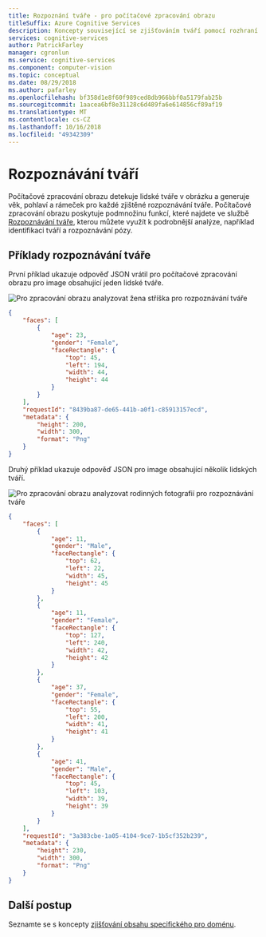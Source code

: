 ```yaml
---
title: Rozpoznání tváře - pro počítačové zpracování obrazu
titleSuffix: Azure Cognitive Services
description: Koncepty související se zjišťováním tváří pomocí rozhraní API pro počítačové zpracování obrazu.
services: cognitive-services
author: PatrickFarley
manager: cgronlun
ms.service: cognitive-services
ms.component: computer-vision
ms.topic: conceptual
ms.date: 08/29/2018
ms.author: pafarley
ms.openlocfilehash: bf358d1e8f60f989ced8db966bbf0a5179fab25b
ms.sourcegitcommit: 1aacea6bf8e31128c6d489fa6e614856cf89af19
ms.translationtype: MT
ms.contentlocale: cs-CZ
ms.lasthandoff: 10/16/2018
ms.locfileid: "49342309"
---
```

# <a name="detecting-faces"></a>Rozpoznávání tváří

Počítačové zpracování obrazu detekuje lidské tváře v obrázku a generuje věk, pohlaví a rámeček pro každé zjištěné rozpoznávání tváře. Počítačové zpracování obrazu poskytuje podmnožinu funkcí, které najdete ve službě [Rozpoznávání tváře](/azure/cognitive-services/face/), kterou můžete využít k podrobnější analýze, například identifikaci tváří a rozpoznávání pózy.  

## <a name="face-detection-examples"></a>Příklady rozpoznávání tváře

První příklad ukazuje odpověď JSON vrátil pro počítačové zpracování obrazu pro image obsahující jeden lidské tváře.

![Pro zpracování obrazu analyzovat žena stříška pro rozpoznávání tváře](./Images/woman_roof_face.png)

```json
{
    "faces": [
        {
            "age": 23,
            "gender": "Female",
            "faceRectangle": {
                "top": 45,
                "left": 194,
                "width": 44,
                "height": 44
            }
        }
    ],
    "requestId": "8439ba87-de65-441b-a0f1-c85913157ecd",
    "metadata": {
        "height": 200,
        "width": 300,
        "format": "Png"
    }
}
```

Druhý příklad ukazuje odpověď JSON pro image obsahující několik lidských tváří.

![Pro zpracování obrazu analyzovat rodinných fotografií pro rozpoznávání tváře](./Images/family_photo_face.png)

```json
{
    "faces": [
        {
            "age": 11,
            "gender": "Male",
            "faceRectangle": {
                "top": 62,
                "left": 22,
                "width": 45,
                "height": 45
            }
        },
        {
            "age": 11,
            "gender": "Female",
            "faceRectangle": {
                "top": 127,
                "left": 240,
                "width": 42,
                "height": 42
            }
        },
        {
            "age": 37,
            "gender": "Female",
            "faceRectangle": {
                "top": 55,
                "left": 200,
                "width": 41,
                "height": 41
            }
        },
        {
            "age": 41,
            "gender": "Male",
            "faceRectangle": {
                "top": 45,
                "left": 103,
                "width": 39,
                "height": 39
            }
        }
    ],
    "requestId": "3a383cbe-1a05-4104-9ce7-1b5cf352b239",
    "metadata": {
        "height": 230,
        "width": 300,
        "format": "Png"
    }
}
```

## <a name="next-steps"></a>Další postup

Seznamte se s koncepty [zjišťování obsahu specifického pro doménu](concept-detecting-domain-content.md).
